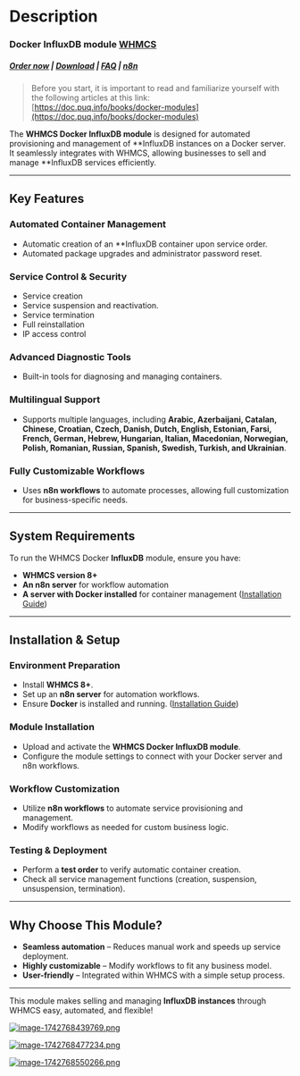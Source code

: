 # Description

### Docker InfluxDB module **[WHMCS](https://puqcloud.com/link.php?id=77)** 

#####  [Order now](https://puqcloud.com/whmcs-module-docker-influxdb.php) | [Download](https://download.puqcloud.com/WHMCS/servers/PUQ_WHMCS-Docker-InfluxDB/) | [FAQ](https://faq.puqcloud.com/) | [n8n](https://puqcloud.com/link.php?id=117)

>Before you start, it is important to read and familiarize yourself with the following articles at this link:  
[https://doc.puq.info/books/docker-modules](https://doc.puq.info/books/docker-modules)

The **WHMCS Docker InfluxDB module** is designed for automated provisioning and management of **InfluxDB instances on a Docker server. It seamlessly integrates with WHMCS, allowing businesses to sell and manage **InfluxDB services efficiently.

- - - - - -

## **Key Features**

### **Automated Container Management**

- Automatic creation of an **InfluxDB container upon service order.
- Automated package upgrades and administrator password reset.

### **Service Control &amp; Security**

- Service creation
- Service suspension and reactivation.
- Service termination
- Full reinstallation
- IP access control

### **Advanced Diagnostic Tools**

- Built-in tools for diagnosing and managing containers.

### **Multilingual Support**

- Supports multiple languages, including **Arabic, Azerbaijani, Catalan, Chinese, Croatian, Czech, Danish, Dutch, English, Estonian, Farsi, French, German, Hebrew, Hungarian, Italian, Macedonian, Norwegian, Polish, Romanian, Russian, Spanish, Swedish, Turkish, and Ukrainian**.

### **Fully Customizable Workflows**

- Uses **n8n workflows** to automate processes, allowing full customization for business-specific needs.

- - - - - -

## **System Requirements**

To run the WHMCS Docker **InfluxDB** module, ensure you have:  
- **WHMCS version 8+**  
- **An n8n server** for workflow automation  
- **A server with Docker installed** for container management ([Installation Guide](https://doc.puq.info/books/docker-modules/page/installing-docker-for-puqcloud-modules))

- - - - - -

## **Installation &amp; Setup**

### **Environment Preparation**

- Install **WHMCS 8+**.
- Set up an **n8n server** for automation workflows.
- Ensure **Docker** is installed and running. ([Installation Guide](https://doc.puq.info/books/docker-modules/page/installing-docker-for-puqcloud-modules))

### **Module Installation**

- Upload and activate the **WHMCS Docker InfluxDB module**.
- Configure the module settings to connect with your Docker server and n8n workflows.

### **Workflow Customization**

- Utilize **n8n workflows** to automate service provisioning and management.
- Modify workflows as needed for custom business logic.

### **Testing &amp; Deployment**

- Perform a **test order** to verify automatic container creation.
- Check all service management functions (creation, suspension, unsuspension, termination).

- - - - - -

## **Why Choose This Module?**

- **Seamless automation** – Reduces manual work and speeds up service deployment.  
- **Highly customizable** – Modify workflows to fit any business model.  
- **User-friendly** – Integrated within WHMCS with a simple setup process.

- - - - - -

This module makes selling and managing **InfluxDB instances** through WHMCS easy, automated, and flexible! 

[![image-1742768439769.png](https://doc.puq.info/uploads/images/gallery/2025-03/scaled-1680-/image-1742768439769.png)](https://doc.puq.info/uploads/images/gallery/2025-03/image-1742768439769.png)

[![image-1742768477234.png](https://doc.puq.info/uploads/images/gallery/2025-03/scaled-1680-/image-1742768477234.png)](https://doc.puq.info/uploads/images/gallery/2025-03/image-1742768477234.png)

[![image-1742768550266.png](https://doc.puq.info/uploads/images/gallery/2025-03/scaled-1680-/image-1742768550266.png)](https://doc.puq.info/uploads/images/gallery/2025-03/image-1742768550266.png)